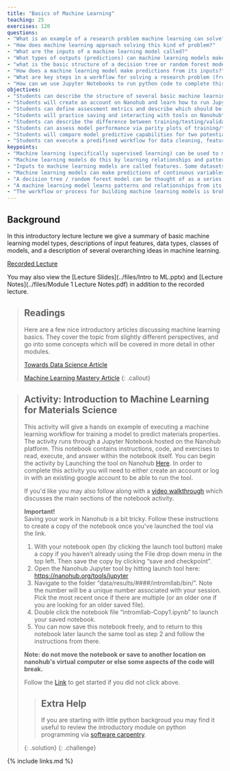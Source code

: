 ```yaml
---
title: "Basics of Machine Learning"
teaching: 25
exercises: 120
questions:
- "What is an example of a research problem machine learning can solve?"
- "How does machine learning approach solving this kind of problem?"
- "What are the inputs of a machine learning model called?"
- "What types of outputs (predictions) can machine learning models make?"
- "what is the basic structure of a decision tree or random forest model?"
- "How does a machine learning model make predictions from its inputs?"
- "What are key steps in a workflow for solving a research problem (from the first question)?"
- "How can we use Jupyter Notebooks to run python code to complete this workflow?"
objectives:
- "Students can describe the structure of several basic machine learning model types, the types of predictions that can be made, and metrics for assessing regression and classification performance"
- "Students will create an account on Nanohub and learn how to run Jupyter Notebook tools hosted there"
- "Students can define assessment metrics and describe which should be maximized or minimized to improve model performance"
- "Students will practice saving and interacting with tools on Nanohub"
- "Students can describe the difference between training/testing/validation data"
- "Students can assess model performance via parity plots of training/testing/validation data"
- "Students will compare model predictive capabilities for two potential model use cases"
- "Students can execute a predifined workflow for data cleaning, feature generation, feature engineering, model assessment, model optimization, and model predictions"
keypoints:
- "Machine learning (specifically supervised learning) can be used to model complex materials properties that are hard to obtain experimentally"
- "Machine learning models do this by learning relationships and patterns from existing datasets, and use those learned patterns to make predictions of properties of new materials"
- "Inputs to machine learning models are called features. Some datasets may come with features, other times they need to be generated using knowledge of the specific dataset"
- "Machine learning models can make predictions of continuous variables (regression) or classes of data (classification). Different model types are suited to different types of predictions"
- "A decision tree / random forest model can be thought of as a series of sequential binary splits being made on a dataset, which each split further reducing the amount of data in a *branch* until a *leaf* is reached and a prediction made for the data in that *leaf*"
- "A machine learning model learns patterns and relationships from its input features and uses those patterns to make predictions of an output"
- "The workflow or process for building machine learning models is broken down into key steps: Feature Generation, Feature Engineering, Model Assessment, Model Optimization, and Model Predictions"
---
```


## Background
  
In this introductory lecture lecture we give a summary of basic machine learning model types, descriptions of input features, data types, classes of models, and a description of several overarching ideas in machine learning. 


  
[Recorded Lecture](https://drive.google.com/file/d/1ZKl3toDN5FO01keG_e_HFMRPjk_EmAk0/view?usp=sharing)
  
You may also view the [Lecture Slides](../files/Intro to ML.pptx) and [Lecture Notes](../files/Module 1 Lecture Notes.pdf) in addition to the recorded lecture.
  

  
> ## Readings
> Here are a few nice introductory articles discussing machine learning basics. 
> They cover the topic from slightly different perspectives, and go into some concepts which will be covered in more detail in other modules.
>  
> [Towards Data Science Article](https://towardsdatascience.com/machine-learning-basics-part-1-a36d38c7916)
>  
> [Machine Learning Mastery Article](https://machinelearningmastery.com/basic-concepts-in-machine-learning/)
{: .callout}
  
> ## Activity: Introduction to Machine Learning for Materials Science
> 
>  This activity will give a hands on example of executing a machine learning workflow for training a model to predict materials properties.
> The activity runs through a Jupyter Notebook hosted on the Nanohub platform. 
> This notebook contains instructions, code, and exercises to read, execute, and answer within the notebook itself. 
> You can begin the activity by Launching the tool on Nanohub [Here](https://nanohub.org/tools/intromllab/).
> In order to complete this activity you will need to either create an account or log in with an existing google account to be able to run the tool.
>  
> If you'd like you may also follow along with a [video walkthrough](https://www.youtube.com/playlist?list=PLUDGrMBDVGZlmFW1kbmq9NI2cMs2eCRON) which discusses the main sections of the notebook activity.
>  
> **Important!**  
> Saving your work in Nanohub is a bit tricky. Follow these instructions to create a copy of the notebook once you've launched the tool via the link.
>  
> 1. With your notebook open (by clicking the launch tool button) make a copy if you haven’t already using the File drop down menu in the top left. Then save the copy by clicking “save and checkpoint”.
> 2. Open the Nanohub Jupyter tool by hitting launch tool here: https://nanohub.org/tools/jupyter
> 3. Navigate to the folder “data/results/####/intromllab/bin/”. Note the number will be a unique number associated with your session. Pick the most recent once if there are multiple (or an older one if you are looking for an older saved file).
> 4. Double click the notebook file “intromllab-Copy1.ipynb” to launch your saved notebook.
> 5. You can now save this notebook freely, and to return to this notebook later launch the same tool as step 2 and follow the instructions from there.
>  
> **Note: do not move the notebook or save to another location on nanohub's virtual computer or else some aspects of the code will break.**
>  
> Follow the [Link](https://nanohub.org/tools/intromllab/) to get started if you did not click above.
>  
>  
> > ## Extra Help
> > 
> > If you are starting with little python backgroud you may find it useful to review the introductory module on python programming via [software carpentry](https://drive.google.com/drive/folders/1o9nzKC2fXTaKIHXot-WLBcZkM1lKAhOj?usp=sharing).
> >  
> > 
> {: .solution}
{: .challenge}



{% include links.md %}


